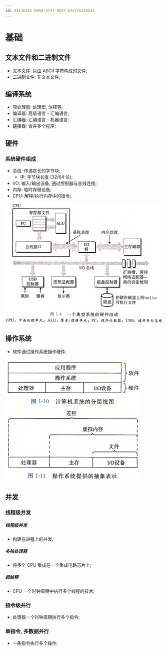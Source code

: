 ```yaml
---
id: 61c1b161-b058-4f47-9847-b7e7fb425b42
---
```


# 基础

## 文本文件和二进制文件

- 文本文件: 只由 ASCII 字符构成的文件;
- 二进制文件: 非文本文件;

## 编译系统

- 预处理器: 处理宏, 注释等;
- 编译器: 高级语言 - 汇编语言;
- 汇编器: 汇编语言 - 机器语言;
- 链接器: 合并多个程序;

## 硬件

### 系统硬件组成

- 总线: 传递定长的字节块;
  - 字: 字节块长度 (32/64 位);
- I/O: 输入/输出设备, 通过控制器与总线连接;
- 内存: 临时存储设备;
- CPU: 解释/执行内存中的指令;

![硬件](./images/2023-10-17-18-59-53.png)

## 操作系统

- 软件通过操作系统操作硬件;

![操作系统](./images/2023-10-17-19-26-02.png)

## 并发

### 线程级并发

##### 线程级并发

- 构建在进程上的并发;

##### 多核处理器

- 将多个 CPU 集成在一个集成电路芯片上;

##### 超线程

- CPU 一个时钟周期中执行多个线程的技术;

### 指令级并行

- 处理器一个时钟周期执行多个指令;

### 单指令, 多数据并行

- 一条指令执行多个操作;
